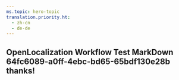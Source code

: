 ```yaml
---
ms.topic: hero-topic
translation.priority.ht: 
  - zh-cn
  - de-de
---
```

## OpenLocalization Workflow Test MarkDown 64fc6089-a0ff-4ebc-bd65-65bdf130e28b thanks!
